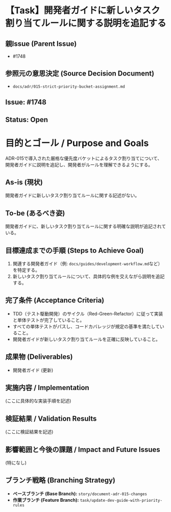 # 【Task】開発者ガイドに新しいタスク割り当てルールに関する説明を追記する

## 親Issue (Parent Issue)
- #1748

## 参照元の意思決定 (Source Decision Document)
- `docs/adr/015-strict-priority-bucket-assignment.md`

## Issue: #1748
## Status: Open

# 目的とゴール / Purpose and Goals
ADR-015で導入された厳格な優先度バケットによるタスク割り当てについて、開発者ガイドに説明を追記し、開発者がルールを理解できるようにする。

## As-is (現状)
開発者ガイドに新しいタスク割り当てルールに関する記述がない。

## To-be (あるべき姿)
開発者ガイドに、新しいタスク割り当てルールに関する明確な説明が追記されている。

## 目標達成までの手順 (Steps to Achieve Goal)
1. 関連する開発者ガイド（例: `docs/guides/development-workflow.md`など）を特定する。
2. 新しいタスク割り当てルールについて、具体的な例を交えながら説明を追記する。

## 完了条件 (Acceptance Criteria)
- TDD（テスト駆動開発）のサイクル（Red-Green-Refactor）に従って実装と単体テストが完了していること。
- すべての単体テストがパスし、コードカバレッジが規定の基準を満たしていること。
- 開発者ガイドが新しいタスク割り当てルールを正確に反映していること。

## 成果物 (Deliverables)
- 開発者ガイド (更新)

## 実施内容 / Implementation
(ここに具体的な実装手順を記述)

## 検証結果 / Validation Results
(ここに検証結果を記述)

## 影響範囲と今後の課題 / Impact and Future Issues
(特になし)

## ブランチ戦略 (Branching Strategy)
- **ベースブランチ (Base Branch):** `story/document-adr-015-changes`
- **作業ブランチ (Feature Branch):** `task/update-dev-guide-with-priority-rules`
